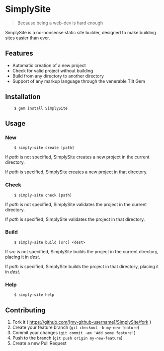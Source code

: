 # SimplySite

> Because being a web-dev is hard enough

SimplySite is a no-nonsense static site builder, designed to make building sites easier than ever.

## Features

* Automatic creation of a new project
* Check for valid project without building
* Build from any directory to another directory
* Support of any markup language through the venerable Tilt Gem

## Installation

		$ gem install SimplySite

## Usage

### New

		$ simply-site create [path]
		
If *path* is not specified, SimplySite creates a new project in the current directory.
		
If *path* is specified, SimplySite creates a new project in that directory.
		
### Check
		
		$ simply-site check [path]
		
If *path* is not specified, SimplySite validates the project in the current directory.
    		
If *path* is specified, SimplySite validates the project in that directory.
		
### Build

		$ simply-site build [src] <dest>
		
If *src* is not specified, SimplySite builds the project in the current directory, placing it in *dest*.
    		
If *path* is specified, SimplySite builds the project in that directory, placing it in *dest*.
		
### Help

		$ simply-site help

## Contributing

1. Fork it ( https://github.com/[my-github-username]/SimplySite/fork )
2. Create your feature branch (`git checkout -b my-new-feature`)
3. Commit your changes (`git commit -am 'Add some feature'`)
4. Push to the branch (`git push origin my-new-feature`)
5. Create a new Pull Request
